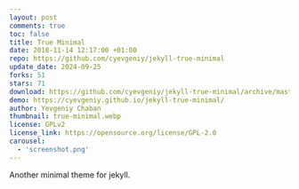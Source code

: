 ```yaml
---
layout: post
comments: true
toc: false
title: True Minimal
date: 2018-11-14 12:17:00 +01:00
repo: https://github.com/cyevgeniy/jekyll-true-minimal
update_date: 2024-09-25
forks: 51
stars: 71
download: https://github.com/cyevgeniy/jekyll-true-minimal/archive/master.zip
demo: https://cyevgeniy.github.io/jekyll-true-minimal/
author: Yevgeniy Chaban
thumbnail: true-minimal.webp
license: GPLv2 
license_link: https://opensource.org/license/GPL-2.0
carousel:
  - 'screenshot.png'
---
```


Another minimal theme for jekyll.
